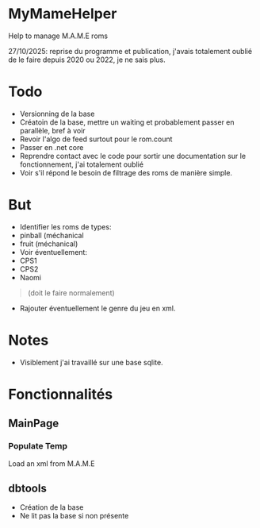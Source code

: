 # MyMameHelper
 Help to manage M.A.M.E roms


27/10/2025: reprise du programme et publication, j'avais totalement oublié de le faire depuis 2020 ou 2022, je ne sais plus.

# Todo
- Versionning de la base
- Créatoin de la base, mettre un waiting et probablement passer en parallèle, bref à voir
- Revoir l'algo de feed surtout pour le rom.count
- Passer en .net core
- Reprendre contact avec le code pour sortir une documentation sur le fonctionnement, j'ai totalement oublié
- Voir s'il répond le besoin de filtrage des roms de manière simple.

# But
- Identifier les roms de types:
 - pinball (méchanical
 - fruit (méchanical)
- Voir éventuellement:
 - CPS1
 - CPS2
 - Naomi
 > (doit le faire normalement)
- Rajouter éventuellement le genre du jeu en xml.

# Notes
- Visiblement j'ai travaillé sur une base sqlite.

# Fonctionnalités
## MainPage
### Populate Temp
Load an xml from M.A.M.E


## dbtools
- Création de la base
- Ne lit pas la base si non présente